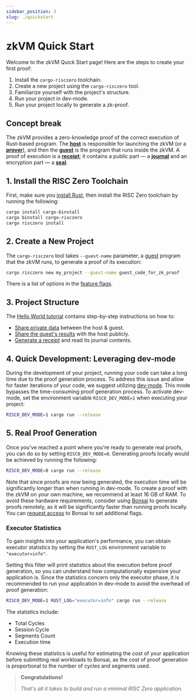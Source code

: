 ```yaml
---
sidebar_position: 3
slug: ./quickstart
---
```


# zkVM Quick Start

Welcome to the zkVM Quick Start page! Here are the steps to create your first proof:

1. Install the `cargo-risczero` toolchain.
2. Create a new project using the `cargo-risczero` tool.
3. Familiarize yourself with the project's structure.
4. Run your project in dev-mode.
5. Run your project locally to generate a zk-proof.

## Concept break

The zkVM provides a zero-knowledge proof of the correct execution of Rust-based program.
The **[host]** is responsible for launching the zkVM (or a **[prover]**), and then the **[guest]** is the program that runs inside the zkVM.
A proof of execution is a **[receipt]**; it contains a public part ― a **[journal]** and an encryption part ― a **[seal]**.

## 1. Install the RISC Zero Toolchain

First, make sure you [install Rust], then install the RISC Zero toolchain by running the following:

```bash
cargo install cargo-binstall
cargo binstall cargo-risczero
cargo risczero install
```

## 2. Create a New Project

The `cargo-risczero` tool takes `--guest-name` parameter, a [guest] program that the zkVM runs, to generate a proof of its execution:

```bash
cargo risczero new my_project --guest-name guest_code_for_zk_proof
```

There is a list of options in the [feature flags].

## 3. Project Structure

The [Hello World tutorial] contains step-by-step instructions on how to:

- [Share private data] between the host & guest.
- [Share the guest's results] with the host publicly.
- [Generate a receipt] and read its journal contents.

## 4. Quick Development: Leveraging dev-mode

During the development of your project, running your code can take a long time due to the proof generation process. To address this issue and allow for faster iterations of your code, we suggest utilizing [dev-mode]. This mode bypasses the time-consuming proof generation process. To activate dev-mode, set the environment variable `RISC0_DEV_MODE=1` when executing your project:

```bash
RISC0_DEV_MODE=1 cargo run --release
```

## 5. Real Proof Generation

Once you've reached a point where you're ready to generate real proofs, you can do so by setting `RISC0_DEV_MODE=0`. Generating proofs locally would be achieved by running the following:

```bash
RISC0_DEV_MODE=0 cargo run --release
```

Note that since proofs are now being generated, the execution time will be significantly longer than when running in dev-mode. To create a proof with the zkVM on your own machine, we recommend at least 16 GB of RAM. To avoid these hardware requirements, consider using [Bonsai] to generate proofs remotely, as it will be significantly faster than running proofs locally. You can [request access] to Bonsai to set additional flags.

### Executor Statistics

To gain insights into your application's performance, you can obtain executor statistics by setting the `RUST_LOG` environment variable to `"executor=info"`.

Setting this filter will print statistics about the execution before proof generation, so you can understand how computationally expensive your application is. Since the statistics concern only the executor phase, it is recommended to run your application in dev-mode to avoid the overhead of proof generation:

```bash
RISC0_DEV_MODE=1 RUST_LOG="executor=info" cargo run --release
```

The statistics include:

- Total Cycles
- Session Cycle
- Segments Count
- Execution time

Knowing these statistics is useful for estimating the cost of your application before submitting real workloads to Bonsai, as the cost of proof generation is proportional to the number of cycles and segments used.

> **Congratulations!**
>
> _That's all it takes to build and run a minimal RISC Zero application._

[Bonsai]: ../bonsai/quickstart.md
[dev-mode]: ./dev-mode.md
[feature flags]: https://github.com/risc0/risc0#feature-flags
[Generate a receipt]: tutorials/hello-world.md#step-4-host-generate-a-receipt-and-read-its-journal-contents
[guest]: /terminology#guest-program
[Hello World tutorial]: tutorials/hello-world.md
[host]: /terminology#host-program
[install Rust]: https://doc.rust-lang.org/cargo/getting-started/installation.html
[journal]: /terminology#journal
[prover]: /terminology#prover
[receipt]: /terminology#receipt
[request access]: https://bonsai.xyz/apply
[seal]: /terminology#seal
[Share private data]: tutorials/hello-world.md#step-2-host-share-private-data-as-input-with-the-guest
[Share the guest's results]: tutorials/hello-world.md#step-3-guest-read-input-and-commit-output

